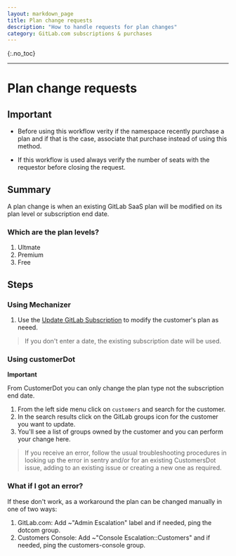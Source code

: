 ```yaml
---
layout: markdown_page
title: Plan change requests
description: "How to handle requests for plan changes"
category: GitLab.com subscriptions & purchases
---
```


{:.no_toc}

----
# Plan change requests

## Important

- Before using this workflow verity if the namespace recently purchase a plan and if that is the case,
associate that purchase instead of using this method.

- If this workflow is used always verify the number of seats with the requestor before closing the request.

## Summary

A plan change is when an existing GitLab SaaS plan will be modified on its plan level or subscription end date.

### Which are the plan levels?

1. Ultmate
1. Premium
1. Free

## Steps

### Using Mechanizer

1. Use the [Update GitLab Subscription](https://gitlab-com.gitlab.io/support/toolbox/forms_processor/LR/update_gitlab_plan.html)
   to modify the customer's plan as neeed.

  > If you don't enter a date, the existing subscription date will be used.

### Using customerDot

**Important**

From CustomerDot you can only change the plan type not the subscription end date.

1. From the left side menu click on `customers` and search for the customer.
1. In the search results click on the GitLab groups icon for the customer you want to update.
1. You'll see a list of groups owned by the customer and you can perform your change here.
> If you receive an error, follow the usual troubleshooting procedures in
> looking up the error in sentry and/or for an existing CustomersDot issue,
> adding to an existing issue or creating a new one as required.

### What if I got an error?

If these don't work, as a workaround the plan can be changed manually in one of two ways:
   1. GitLab.com: Add ~"Admin Escalation" label and if needed, ping the dotcom group.
   1. Customers Console: Add ~"Console Escalation::Customers" and if needed, ping the customers-console group.
